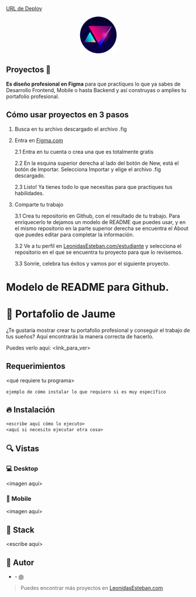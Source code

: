 
[URL de Deploy](https://alexadictiva.github.io/proyectoCoPortafolio/)


<p align="center">
    <a href="https://leonidasesteban.com/proyectos/todos"><img src="https://raw.githubusercontent.com/no-te-rindas/logo/main/Logo/LonidasEsteban-destello-envolvente-circular-negro.png" height="100"/></a>
</p>

## Proyectos 🙌

**Es diseño profesional en Figma** para que practiques lo que ya sabes de
Desarrollo Frontend, Mobile o hasta Backend y así construyas o amplies tu portafolio profesional.

## Cómo usar proyectos en 3 pasos

1. Busca en tu archivo descargado el archivo .fig

2. Entra en [Figma.com](https://www.figma.com)

   2.1 Entra en tu cuenta o crea una que es totalmente gratis

   2.2 En la esquina superior derecha al lado del botón de New, está el botón de Importar.
   Selecciona Importar y elige el archivo .fig descargado.

   2.3 Listo! Ya tienes todo lo que necesitas para que practiques tus habilidades.

3. Comparte tu trabajo

   3.1 Crea tu repositorio en Github, con el resultado de tu trabajo. Para enriquecerlo
   te dejamos un modelo de README que puedes usar, y en el mismo repositorio en la parte
   superior derecha se encuentra el About que puedes editar para completar la información.

   3.2 Ve a tu perfil en [LeonidasEsteban.com/estudiante](https://leonidasesteban.com/estudiante) y selecciona el
   repositorio en el que se encuentra tu proyecto para que lo revisemos.

   3.3 Sonríe, celebra tus éxitos y vamos por el siguiente proyecto.

# Modelo de README para Github.

# 💎 Portafolio de Jaume

¿Te gustaría mostrar crear tu portafolio profesional y conseguir el trabajo de tus sueños? Aquí encontrarás la manera correcta de hacerlo.

Puedes verlo aquí: <link_para_ver>

## Requerimientos

<qué requiere tu programa>

```shell
ejemplo de cómo instalar lo que requiero si es muy específico
```

## 🔥 Instalación

```shell
<escribe aquí cómo lo ejecuto>
<aquí si necesito ejecutar otra cosa>
```

## 🔍 Vistas

### 💻 Desktop

<imagen aquí>

### 📱 Mobile

<imagen aquí>

## 📌 Stack

<escribe aquí>

## 🌟 Autor

- **<Tu nombre>** - [@<username>](https://github.com/<alexadictiva>)

> Puedes encontrar más proyectos en
> [LeonidasEsteban.com](https://leonidasesteban.com/proyectos/todos)
